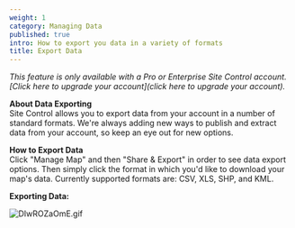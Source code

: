 ```yaml
---
weight: 1
category: Managing Data
published: true
intro: How to export you data in a variety of formats
title: Export Data
---
```

_This feature is only available with a Pro or Enterprise Site Control account. [Click here to upgrade your account](click here to upgrade your account)._ 

**About Data Exporting**  
Site Control allows you to export data from your account in a number of standard formats. We're always adding new ways to publish and extract data from your account, so keep an eye out for new options.

**How to Export Data**  
Click "Manage Map" and then "Share & Export" in order to see data export options. Then simply click the format in which you'd like to download your map's data. Currently supported formats are: CSV, XLS, SHP, and KML.

**Exporting Data:**

![DIwROZaOmE.gif]({{site.baseurl}}/img/DIwROZaOmE.gif)
